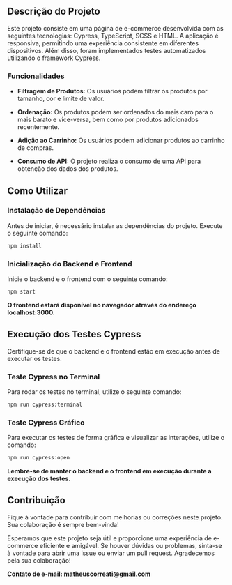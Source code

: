 ## Descrição do Projeto
Este projeto consiste em uma página de e-commerce desenvolvida com as seguintes tecnologias: Cypress, TypeScript, SCSS e HTML. A aplicação é responsiva, permitindo uma experiência consistente em diferentes dispositivos. Além disso, foram implementados testes automatizados utilizando o framework Cypress.

### Funcionalidades
- **Filtragem de Produtos:** Os usuários podem filtrar os produtos por tamanho, cor e limite de valor.

- **Ordenação:** Os produtos podem ser ordenados do mais caro para o mais barato e vice-versa, bem como por produtos adicionados recentemente.

- **Adição ao Carrinho:** Os usuários podem adicionar produtos ao carrinho de compras.

- **Consumo de API:** O projeto realiza o consumo de uma API para obtenção dos dados dos produtos.

## Como Utilizar
### Instalação de Dependências
Antes de iniciar, é necessário instalar as dependências do projeto. Execute o seguinte comando:

```bash
npm install
```
### Inicialização do Backend e Frontend
Inicie o backend e o frontend com o seguinte comando:
```bash
npm start
```
**O frontend estará disponível no navegador através do endereço localhost:3000.**
## Execução dos Testes Cypress
Certifique-se de que o backend e o frontend estão em execução antes de executar os testes.

### Teste Cypress no Terminal
Para rodar os testes no terminal, utilize o seguinte comando:

```bash
npm run cypress:terminal
```
### Teste Cypress Gráfico
Para executar os testes de forma gráfica e visualizar as interações, utilize o comando:

```bash
npm run cypress:open
```
**Lembre-se de manter o backend e o frontend em execução durante a execução dos testes.**

## Contribuição
Fique à vontade para contribuir com melhorias ou correções neste projeto. Sua colaboração é sempre bem-vinda!

Esperamos que este projeto seja útil e proporcione uma experiência de e-commerce eficiente e amigável. Se houver dúvidas ou problemas, sinta-se à vontade para abrir uma issue ou enviar um pull request. Agradecemos pela sua colaboração!

**Contato de e-mail: matheuscorreati@gmail.com**
